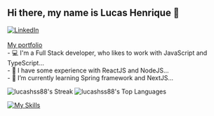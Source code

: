 ## Hi there, my name is Lucas Henrique 👋

<a href="https://www.linkedin.com/in/lucas-henrique-serrano-soares-382339248/">
<img src="https://img.shields.io/badge/-LinkedIn-blue?style=flat-rounded&logo=linkedin&link" alt="LinkedIn">
</a>
<br/>
<br/>
<a href="https://landing-page-front-seven.vercel.app/">My portfolio</a>
<br/>
- 💻 I'm a Full Stack developer, who likes to work with JavaScript and TypeScript...<br/>
- 🔭 I have some experience with ReactJS and NodeJS...<br/>
- 🌱 I’m currently learning Spring framework and NextJS...

![lucashss88's Streak](https://github-readme-streak-stats.herokuapp.com/?user=lucashss88&theme=react&hide_border=true)
![lucashss88's Top Languages](https://github-readme-stats.vercel.app/api/top-langs/?username=lucashss88&theme=react&show_icons=true&hide_border=true)



[![My Skills](https://skillicons.dev/icons?i=react,js,ts,nodejs,css,html,tailwind,bootstrap,ruby,github,idea)](https://skillicons.dev)


